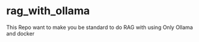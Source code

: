 # rag_with_ollama
This Repo want to make you be standard to do RAG with using Only Ollama and docker

